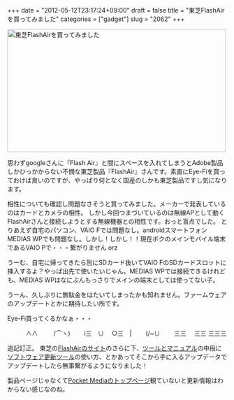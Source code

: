 +++
date = "2012-05-12T23:17:24+09:00"
draft = false
title = "東芝FlashAirを買ってみました"
categories = ["gadget"]
slug = "2062"
+++

<a href="https://www.flickr.com/photos/keruru/7181725842/" title="東芝FlashAirを買ってみました by けるる, on Flickr"><img src="https://farm8.staticflickr.com/7076/7181725842_3969e333d5.jpg" width="500" height="281" alt="東芝FlashAirを買ってみました"/></a>

思わずgoogleさんに『Flash Air』と間にスペースを入れてしまうとAdobe製品しかひっかからない不憫な東芝製品『FlashAir』さんです。素直にEye-Fiを買っておけば良いのですが、やっぱり何となく国産のしかも東芝製品ですし気になります。

相性についても確認し問題なさそうと買ってみました。メーカーで発表しているのはカードとカメラの相性。
しかし今回つまづいているのは無線APとして動くFlashAirさんと接続しようとする無線機器との相性です。おっと盲点でした。
とりあえず自宅のパソコン、VAIO Fでは問題なし。androidスマートフォンMEDIAS WPでも問題なし。しかし！しかし！！現在ボクのメインモバイル端末であるVAIO Pで・・・繋がりません orz

うーむ、自宅に帰ってきたら別にSDカード抜いてVAIO FのSDカードスロットに挿入するよ？やっぱ出先で使いたいじゃん。MEDIAS WPでは接続できるけれども、MEDIAS WPはなにぶんもっさりでメインの端末としては使ってない子。

うーん、久しぶりに無駄金をはたいてしまったかも知れません。ファームウェアのアップデートとかに期待したい所です。

Eye-Fi買ってくるかなぁ・・・

　　　∧∧
　　 /⌒ヽ)
　　i三　∪
　○三　|
　　(/~∪
　　三三
　三三
三三三

追記訂正。
東芝の<a href="http://www.toshiba.co.jp/p-media/flashair/index_j.htm">FlashAirのサイト</a>のさらに下、<a href="http://www.toshiba.co.jp/p-media/flashair/manual.htm">ツールとマニュアル</a>の中段に<a href="http://www.toshiba.co.jp/p-media/download/wl/updatetool_j.htm">ソフトウェア更新ツール</a>の使い方、とかあってそこから手に入るアップデータでアップデートしたら無事繋がるようになりました！

製品ページじゃなくて<a href="http://www.toshiba.co.jp/p-media/">Pocket Mediaのトップページ</a>観ていないと更新情報はわからない感じなのね。

